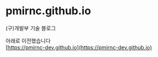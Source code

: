 # pmirnc.github.io
(구)개발부 기술 블로그 

아래로 이전했습니다  
[https://pmirnc-dev.github.io](https://pmirnc-dev.github.io)
